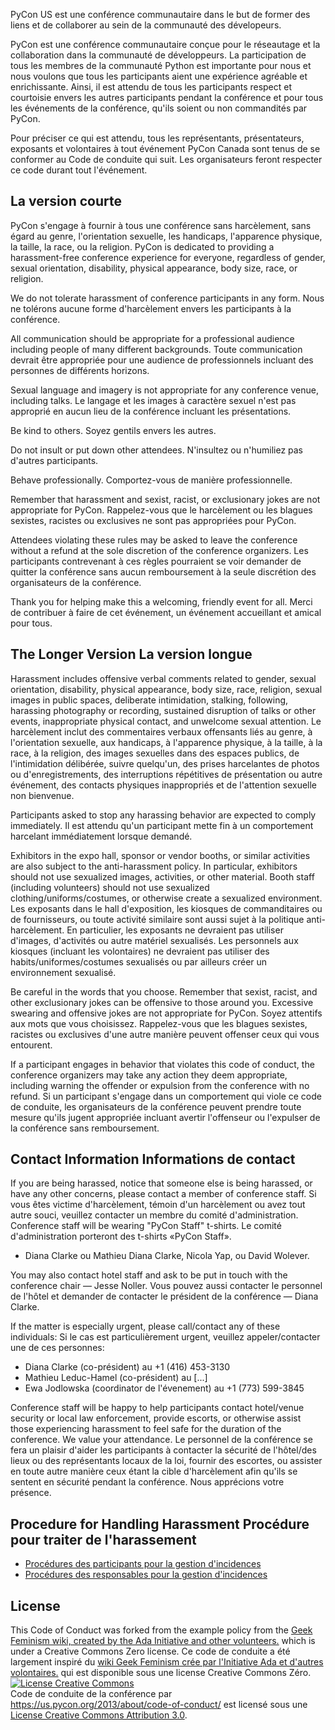 PyCon US est une conférence communautaire dans le but de former des liens et de collaborer au sein de la communauté des dévelopeurs.

PyCon est une conférence communautaire conçue pour le réseautage et la collaboration dans la communauté de développeurs.
La participation de tous les membres de la communauté Python est importante pour nous et nous voulons que tous les participants aient une expérience agréable et enrichissante.
Ainsi, il est attendu de tous les participants respect et courtoisie envers les autres participants pendant la conférence et pour tous les événements de la conférence, qu'ils soient ou non commandités par PyCon.

Pour préciser ce qui est attendu, tous les représentants, présentateurs, exposants et volontaires à tout événement PyCon Canada sont tenus de se conformer au Code de conduite qui suit.
Les organisateurs feront respecter ce code durant tout l'événement. 

La version courte
-----------------

PyCon s'engage à fournir à tous une conférence sans harcèlement, sans égard au genre, l'orientation sexuelle, les handicaps, l'apparence physique, la taille, la race, ou la religion.
PyCon is dedicated to providing a harassment-free conference experience for everyone, regardless of gender, sexual orientation, disability, physical appearance, body size, race, or religion.

We do not tolerate harassment of conference participants in any form.
Nous ne tolérons aucune forme d'harcèlement envers les participants à la conférence.

All communication should be appropriate for a professional audience including people of many different backgrounds.
Toute communication devrait être appropriée pour une audience de professionnels incluant des personnes de différents horizons.

Sexual language and imagery is not appropriate for any conference venue, including talks.
Le langage et les images à caractère sexuel n'est pas approprié en aucun lieu de la conférence incluant les présentations.

Be kind to others.
Soyez gentils envers les autres.

Do not insult or put down other attendees.
N'insultez ou n'humiliez pas d'autres participants.

Behave professionally.
Comportez-vous de manière professionnelle.

Remember that harassment and sexist, racist, or exclusionary jokes are not appropriate for PyCon.
Rappelez-vous que le harcèlement ou les blagues sexistes, racistes ou exclusives ne sont pas appropriées pour PyCon.

Attendees violating these rules may be asked to leave the conference without a refund at the sole discretion of the conference organizers.
Les participants contrevenant à ces règles pourraient se voir demander de quitter la conférence sans aucun remboursement à la seule discrétion des organisateurs de la conférence.

Thank you for helping make this a welcoming, friendly event for all.
Merci de contribuer à faire de cet événement, un événement accueillant et amical pour tous. 

The Longer Version
La version longue
-----------------

Harassment includes offensive verbal comments related to gender, sexual orientation, disability, physical appearance, body size, race, religion, sexual images in public spaces, deliberate intimidation, stalking, following, harassing photography or recording, sustained disruption of talks or other events, inappropriate physical contact, and unwelcome sexual attention.
Le harcèlement inclut des commentaires verbaux offensants liés au genre, à l'orientation sexuelle, aux handicaps, à l'apparence physique, à la taille, à la race, à la religion, des images sexuelles dans des espaces publics, de l'intimidation délibérée, suivre quelqu'un, des prises harcelantes de photos ou d'enregistrements, des interruptions répétitives de présentation ou autre événement, des contacts physiques inappropriés et de l'attention sexuelle non bienvenue.

Participants asked to stop any harassing behavior are expected to comply immediately.
Il est attendu qu'un participant mette fin à un comportement harcelant immédiatement lorsque demandé.

Exhibitors in the expo hall, sponsor or vendor booths, or similar activities are also subject to the anti-harassment policy. In particular, exhibitors should not use sexualized images, activities, or other material. Booth staff (including volunteers) should not use sexualized clothing/uniforms/costumes, or otherwise create a sexualized environment.
Les exposants dans le hall d'exposition, les kiosques de commanditaires ou de fournisseurs, ou toute activité similaire sont aussi sujet à la politique anti-harcèlement. En particulier, les exposants ne devraient pas utiliser d'images, d'activités ou autre matériel sexualisés. Les personnels aux kiosques (incluant les volontaires) ne devraient pas utiliser des habits/uniformes/costumes sexualisés ou par ailleurs créer un environnement sexualisé.

Be careful in the words that you choose. Remember that sexist, racist, and other exclusionary jokes can be offensive to those around you. Excessive swearing and offensive jokes are not appropriate for PyCon.
Soyez attentifs aux mots que vous choisissez. Rappelez-vous que les blagues sexistes, racistes ou exclusives d'une autre manière peuvent offenser ceux qui vous entourent.

If a participant engages in behavior that violates this code of conduct, the conference organizers may take any action they deem appropriate, including warning the offender or expulsion from the conference with no refund.
Si un participant s'engage dans un comportement qui viole ce code de conduite, les organisateurs de la conférence peuvent prendre toute mesure qu'ils jugent appropriée incluant avertir l'offenseur ou l'expulser de la conférence sans remboursement. 

Contact Information
Informations de contact
-----------------------

If you are being harassed, notice that someone else is being harassed, or have any other concerns, please contact a member of conference staff.
Si vous êtes victime d'harcèlement, témoin d'un harcèlement ou avez tout autre souci, veuillez contacter un membre du comité d'administration.
Conference staff will be wearing "PyCon Staff" t-shirts.
Le comité d'administration porteront des t-shirts «PyCon Staff».

 - Diana Clarke ou Mathieu
Diana Clarke, Nicola Yap, ou David Wolever.

You may also contact hotel staff and ask to be put in touch with the conference chair &mdash; Jesse Noller.
Vous pouvez aussi contacter le personnel de l'hôtel et demander de contacter le président de la conférence &mdash; Diana Clarke.

If the matter is especially urgent, please call/contact any of these individuals:
Si le cas est particulièrement urgent, veuillez appeler/contacter une de ces personnes:

- Diana Clarke (co-président) au +1 (416) 453-3130
- Mathieu Leduc-Hamel (co-président) au [...]
- Ewa Jodlowska (coordinator de l'évenement) au +1 (773) 599-3845


Conference staff will be happy to help participants contact hotel/venue security or local law enforcement, provide escorts, or otherwise assist those experiencing harassment to feel safe for the duration of the conference. We value your attendance.
Le personnel de la conférence se fera un plaisir d'aider les participants à contacter la sécurité de l'hôtel/des lieux ou des représentants locaux de la loi, fournir des escortes, ou assister en toute autre manière ceux étant la cible d'harcèlement afin qu'ils se sentent en sécurité pendant la conférence. Nous apprécions votre présence. 

Procedure for Handling Harassment
Procédure pour traiter de l'harassement
---------------------------------------

- [Procédures des participants pour la gestion d'incidences](https://us.pycon.org/2013/about/code-of-conduct/harassment-incidents/)
- [Procédures des responsables pour la gestion d'incidences](https://us.pycon.org/2013/about/code-of-conduct/harassment-incidents-staff/)

License
-------

This Code of Conduct was forked from the example policy from the [Geek Feminism wiki, created by the Ada Initiative and other volunteers.](http://geekfeminism.wikia.com/wiki/Conference_anti-harassment/Policy) which is under a Creative Commons Zero license.
Ce code de conduite a été largement inspiré du [wiki Geek Feminism crée par l'Initiative Ada et d'autres volontaires.](http://geekfeminism.wikia.com/wiki/Conference_anti-harassment/Policy) qui est disponible sous une license Creative Commons Zéro.
<a rel="license" href="http://creativecommons.org/licenses/by/3.0/deed.fr"> <img alt="License Creative Commons" style="border-width:0" src="http://i.creativecommons.org/l/by/3.0/88x31.png" /></a><br /> <span xmlns:dct="http://purl.org/dc/terms/" href="http://purl.org/dc/dcmitype/Text" property="dct:title" rel="dct:type"> Code de conduite de la conférence </span> par <a xmlns:cc="http://creativecommons.org/ns#" href="https://us.pycon.org/2013/about/code-of-conduct/" property="cc:attributionName" rel="cc:attributionURL">https://us.pycon.org/2013/about/code-of-conduct/</a> est licensé sous une <a rel="license" href="http://creativecommons.org/licenses/by/3.0/">License Creative Commons Attribution 3.0</a>.
